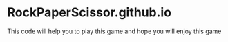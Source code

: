 # RockPaperScissor.github.io
This code will help you to play this game and hope you will enjoy this game
